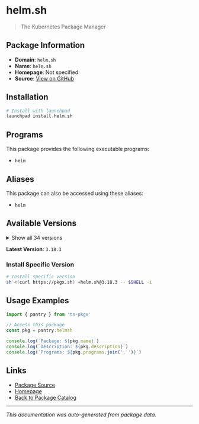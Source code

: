 # helm.sh

> The Kubernetes Package Manager

## Package Information

- **Domain**: `helm.sh`
- **Name**: `helm.sh`
- **Homepage**: Not specified
- **Source**: [View on GitHub](https://github.com/pkgxdev/pantry/tree/main/projects/helm.sh/package.yml)

## Installation

```bash
# Install with launchpad
launchpad install helm.sh
```

## Programs

This package provides the following executable programs:

- `helm`

## Aliases

This package can also be accessed using these aliases:

- `helm`

## Available Versions

<details>
<summary>Show all 34 versions</summary>

- `3.18.3`, `3.18.2`, `3.18.1`, `3.18.0`, `3.17.3`
- `3.17.2`, `3.17.1`, `3.17.0`, `3.16.4`, `3.16.3`
- `3.16.2`, `3.16.1`, `3.16.0`, `3.15.4`, `3.15.3`
- `3.15.2`, `3.15.1`, `3.15.0`, `3.14.4`, `3.14.3`
- `3.14.2`, `3.14.1`, `3.14.0`, `3.13.3`, `3.13.2`
- `3.13.1`, `3.13.0`, `3.12.3`, `3.12.2`, `3.12.1`
- `3.12.0`, `3.11.3`, `3.11.2`, `3.11.1`

</details>

**Latest Version**: `3.18.3`

### Install Specific Version

```bash
# Install specific version
sh <(curl https://pkgx.sh) +helm.sh@3.18.3 -- $SHELL -i
```

## Usage Examples

```typescript
import { pantry } from 'ts-pkgx'

// Access this package
const pkg = pantry.helmsh

console.log(`Package: ${pkg.name}`)
console.log(`Description: ${pkg.description}`)
console.log(`Programs: ${pkg.programs.join(', ')}`)
```

## Links

- [Package Source](https://github.com/pkgxdev/pantry/tree/main/projects/helm.sh/package.yml)
- [Homepage](#)
- [Back to Package Catalog](../package-catalog.md)

---

*This documentation was auto-generated from package data.*
